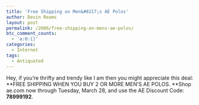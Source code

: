 ```yaml
---
title: 'Free Shipping on Men&#8217;s AE Polos'
author: Devin Reams
layout: post
permalink: /2006/free-shipping-on-mens-ae-polos/
btc_comment_counts:
  - 'a:0:{}'
categories:
  - Internet
tags:
  - Antiquated
---
```

Hey, if you&#8217;re thrifty and trendy like I am then you might appreciate this deal: **FREE SHIPPING WHEN YOU BUY 2 OR MORE MEN&#8217;S AE POLOS. **Shop ae.com now through Tuesday, March 28, and use the AE Discount Code: **78999192**.
